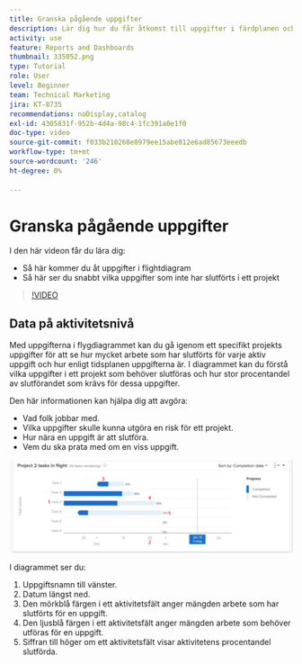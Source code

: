 ```yaml
---
title: Granska pågående uppgifter
description: Lär dig hur du får åtkomst till uppgifter i färdplanen och hur du snabbt ser vilka uppgifter som inte har slutförts i ett projekt, allt i [!UICONTROL Förbättrad analys].
activity: use
feature: Reports and Dashboards
thumbnail: 335052.png
type: Tutorial
role: User
level: Beginner
team: Technical Marketing
jira: KT-8735
recommendations: noDisplay,catalog
exl-id: 4305831f-952b-4d4a-98c4-1fc391a0e1f0
doc-type: video
source-git-commit: f033b210268e8979ee15abe812e6ad85673eeedb
workflow-type: tm+mt
source-wordcount: '246'
ht-degree: 0%

---
```


# Granska pågående uppgifter

I den här videon får du lära dig:

* Så här kommer du åt uppgifter i flightdiagram
* Så här ser du snabbt vilka uppgifter som inte har slutförts i ett projekt

>[!VIDEO](https://video.tv.adobe.com/v/335052/?quality=12&learn=on)

## Data på aktivitetsnivå

Med uppgifterna i flygdiagrammet kan du gå igenom ett specifikt projekts uppgifter för att se hur mycket arbete som har slutförts för varje aktiv uppgift och hur enligt tidsplanen uppgifterna är. I diagrammet kan du förstå vilka uppgifter i ett projekt som behöver slutföras och hur stor procentandel av slutförandet som krävs för dessa uppgifter.

Den här informationen kan hjälpa dig att avgöra:

* Vad folk jobbar med.
* Vilka uppgifter skulle kunna utgöra en risk för ett projekt.
* Hur nära en uppgift är att slutföra.
* Vem du ska prata med om en viss uppgift.

![En bild som visar uppgifter i flightdiagram med siffror i områden som beskrivs i punkterna nedan](assets/section-2-11.png)

I diagrammet ser du:

1. Uppgiftsnamn till vänster.
1. Datum längst ned.
1. Den mörkblå färgen i ett aktivitetsfält anger mängden arbete som har slutförts för en uppgift.
1. Den ljusblå färgen i ett aktivitetsfält anger mängden arbete som behöver utföras för en uppgift.
1. Siffran till höger om ett aktivitetsfält visar aktivitetens procentandel slutförda.
